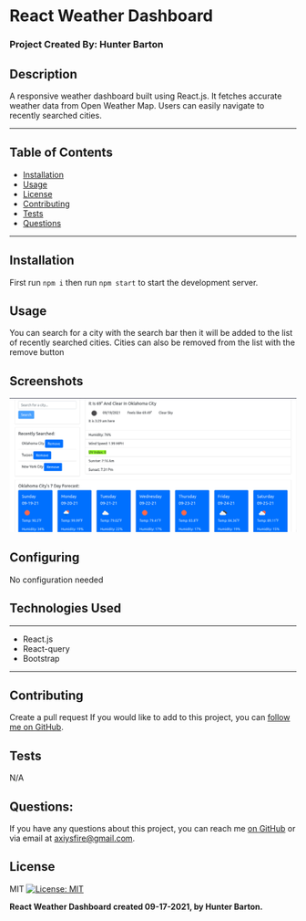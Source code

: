 # React Weather Dashboard

### Project Created By: Hunter Barton

## **Description**

A responsive weather dashboard built using React.js. It fetches accurate weather data from Open Weather Map. Users can easily navigate to recently searched cities.

---

## **Table of Contents**

-  [Installation](#installation)
-  [Usage](#usage)
-  [License](#license)
-  [Contributing](#contributing)
-  [Tests](#tests)
-  [Questions](#questions)

---

## Installation

First run `npm i` then run `npm start` to start the development server.

## Usage

You can search for a city with the search bar then it will be added to the list of recently searched cities. Cities can also be removed from the list with the remove button

## Screenshots

![](Assets/weather-react.png)

## Configuring

No configuration needed

## Technologies Used

---

-  React.js
-  React-query
-  Bootstrap

---

## Contributing

Create a pull request
If you would like to add to this project, you can [follow me on GitHub](https://github.com/mythosmystery).

## Tests

N/A

## Questions:

If you have any questions about this project, you can reach me [on GitHub](https://github.com/mythosmystery)
or via email at axiysfire@gmail.com.

## License

MIT
[![License: MIT](https://img.shields.io/badge/License-MIT-yellow.svg)](https://opensource.org/licenses/MIT)

**React Weather Dashboard created 09-17-2021, by Hunter Barton.**

